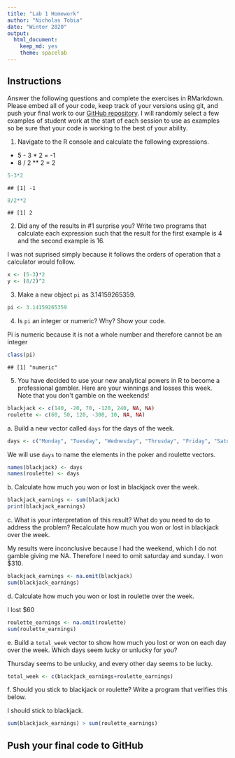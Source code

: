```yaml
---
title: "Lab 1 Homework"
author: "Nicholas Tobia"
date: "Winter 2020"
output:
  html_document:
    keep_md: yes
    theme: spacelab
---
```


## Instructions
Answer the following questions and complete the exercises in RMarkdown. Please embed all of your code, keep track of your versions using git, and push your final work to our [GitHub repository](https://github.com/FRS417-DataScienceBiologists). I will randomly select a few examples of student work at the start of each session to use as examples so be sure that your code is working to the best of your ability.  

1. Navigate to the R console and calculate the following expressions.  
  + 5 - 3 * 2 = -1  
  + 8 / 2 ** 2 = 2 

```r
5-3*2
```

```
## [1] -1
```

```r
8/2**2
```

```
## [1] 2
```
  
2. Did any of the results in #1 surprise you? Write two programs that calculate each expression such that the result for the first example is 4 and the second example is 16.  

I was not suprised simply because it follows the orders of operation that a calculator would follow.

```r
x <- (5-3)*2
y <- (8/2)^2
```

3. Make a new object `pi` as 3.14159265359.  

```r
pi <- 3.14159265359
```
4. Is `pi` an integer or numeric? Why? Show your code.  

Pi is numeric because it is not a whole number and therefore cannot be an integer

```r
class(pi)
```

```
## [1] "numeric"
```
5. You have decided to use your new analytical powers in R to become a professional gambler. Here are your winnings and losses this week. Note that you don't gamble on the weekends!  

```r
blackjack <- c(140, -20, 70, -120, 240, NA, NA)
roulette <- c(60, 50, 120, -300, 10, NA, NA)
```

a. Build a new vector called `days` for the days of the week. 

```r
days <- c("Monday", "Tuesday", "Wednesday", "Thrusday", "Friday", "Saturday", "Sunday")
```

We will use `days` to name the elements in the poker and roulette vectors.

```r
names(blackjack) <- days
names(roulette) <- days
```

b. Calculate how much you won or lost in blackjack over the week.  

```r
blackjack_earnings <- sum(blackjack)
print(blackjack_earnings)
```

c. What is your interpretation of this result? What do you need to do to address the problem? Recalculate how much you won or lost in blackjack over the week.  

My results were inconclusive because I had the weekend, which I do not gamble giving me NA. Therefore I need to omit saturday and sunday. I won $310.

```r
blackjack_earnings <- na.omit(blackjack)
sum(blackjack_earnings)
```

d. Calculate how much you won or lost in roulette over the week.  

I lost $60

```r
roulette_earnings <- na.omit(roulette)
sum(roulette_earnings)
```

e. Build a `total_week` vector to show how much you lost or won on each day over the week. Which days seem lucky or unlucky for you?

Thursday seems to be unlucky, and every other day seems to be lucky.

```r
total_week <- c(blackjack_earnings+roulette_earnings)
```


f. Should you stick to blackjack or roulette? Write a program that verifies this below.  

I should stick to blackjack.

```r
sum(blackjack_earnings) > sum(roulette_earnings)
```

## Push your final code to GitHub
